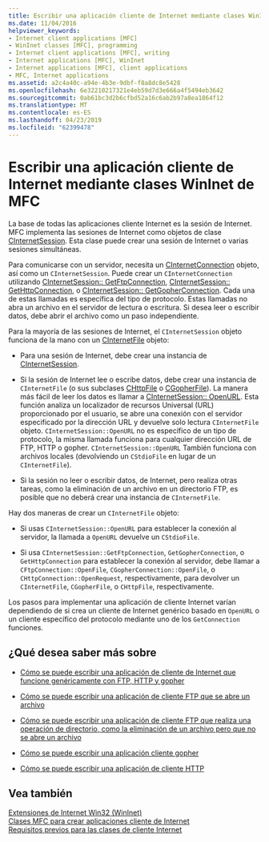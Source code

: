 ```yaml
---
title: Escribir una aplicación cliente de Internet mediante clases WinInet de MFC
ms.date: 11/04/2016
helpviewer_keywords:
- Internet client applications [MFC]
- WinInet classes [MFC], programming
- Internet client applications [MFC], writing
- Internet applications [MFC], WinInet
- Internet applications [MFC], client applications
- MFC, Internet applications
ms.assetid: a2c4a40c-a94e-4b3e-9dbf-f8a8dc8e5428
ms.openlocfilehash: 6e32210217321e4eb59d7d3e666a4f5494eb3642
ms.sourcegitcommit: 0ab61bc3d2b6cfbd52a16c6ab2b97a8ea1864f12
ms.translationtype: MT
ms.contentlocale: es-ES
ms.lasthandoff: 04/23/2019
ms.locfileid: "62399478"
---
```

# <a name="writing-an-internet-client-application-using-mfc-wininet-classes"></a>Escribir una aplicación cliente de Internet mediante clases WinInet de MFC

La base de todas las aplicaciones cliente Internet es la sesión de Internet. MFC implementa las sesiones de Internet como objetos de clase [CInternetSession](../mfc/reference/cinternetsession-class.md). Esta clase puede crear una sesión de Internet o varias sesiones simultáneas.

Para comunicarse con un servidor, necesita un [CInternetConnection](../mfc/reference/cinternetconnection-class.md) objeto, así como un `CInternetSession`. Puede crear un `CInternetConnection` utilizando [CInternetSession:: GetFtpConnection](../mfc/reference/cinternetsession-class.md#getftpconnection), [CInternetSession:: GetHttpConnection](../mfc/reference/cinternetsession-class.md#gethttpconnection), o [CInternetSession:: GetGopherConnection](../mfc/reference/cinternetsession-class.md#getgopherconnection). Cada una de estas llamadas es específica del tipo de protocolo. Estas llamadas no abra un archivo en el servidor de lectura o escritura. Si desea leer o escribir datos, debe abrir el archivo como un paso independiente.

Para la mayoría de las sesiones de Internet, el `CInternetSession` objeto funciona de la mano con un [CInternetFile](../mfc/reference/cinternetfile-class.md) objeto:

- Para una sesión de Internet, debe crear una instancia de [CInternetSession](../mfc/reference/cinternetsession-class.md).

- Si la sesión de Internet lee o escribe datos, debe crear una instancia de `CInternetFile` (o sus subclases [CHttpFile](../mfc/reference/chttpfile-class.md) o [CGopherFile](../mfc/reference/cgopherfile-class.md)). La manera más fácil de leer los datos es llamar a [CInternetSession:: OpenURL](../mfc/reference/cinternetsession-class.md#openurl). Esta función analiza un localizador de recursos Universal (URL) proporcionado por el usuario, se abre una conexión con el servidor especificado por la dirección URL y devuelve solo lectura `CInternetFile` objeto. `CInternetSession::OpenURL` no es específico de un tipo de protocolo, la misma llamada funciona para cualquier dirección URL de FTP, HTTP o gopher. `CInternetSession::OpenURL` También funciona con archivos locales (devolviendo un `CStdioFile` en lugar de un `CInternetFile`).

- Si la sesión no leer o escribir datos, de Internet, pero realiza otras tareas, como la eliminación de un archivo en un directorio FTP, es posible que no deberá crear una instancia de `CInternetFile`.

Hay dos maneras de crear un `CInternetFile` objeto:

- Si usas `CInternetSession::OpenURL` para establecer la conexión al servidor, la llamada a `OpenURL` devuelve un `CStdioFile`.

- Si usa `CInternetSession::GetFtpConnection`, `GetGopherConnection`, o `GetHttpConnection` para establecer la conexión al servidor, debe llamar a `CFtpConnection::OpenFile`, `CGopherConnection::OpenFile`, o `CHttpConnection::OpenRequest`, respectivamente, para devolver un `CInternetFile`, `CGopherFile`, o `CHttpFile`, respectivamente.

Los pasos para implementar una aplicación de cliente Internet varían dependiendo de si crea un cliente de Internet genérico basado en `OpenURL` o un cliente específico del protocolo mediante uno de los `GetConnection` funciones.

## <a name="what-do-you-want-to-know-more-about"></a>¿Qué desea saber más sobre

- [Cómo se puede escribir una aplicación de cliente de Internet que funcione genéricamente con FTP, HTTP y gopher](../mfc/steps-in-a-typical-internet-client-application.md)

- [Cómo se puede escribir una aplicación de cliente FTP que se abre un archivo](../mfc/steps-in-a-typical-ftp-client-application.md)

- [Cómo se puede escribir una aplicación de cliente FTP que realiza una operación de directorio, como la eliminación de un archivo pero que no se abre un archivo](../mfc/steps-in-a-typical-ftp-client-application-to-delete-a-file.md)

- [Cómo se puede escribir una aplicación cliente gopher](../mfc/steps-in-a-typical-gopher-client-application.md)

- [Cómo se puede escribir una aplicación de cliente HTTP](../mfc/steps-in-a-typical-http-client-application.md)

## <a name="see-also"></a>Vea también

[Extensiones de Internet Win32 (WinInet)](../mfc/win32-internet-extensions-wininet.md)<br/>
[Clases MFC para crear aplicaciones cliente de Internet](../mfc/mfc-classes-for-creating-internet-client-applications.md)<br/>
[Requisitos previos para las clases de cliente Internet](../mfc/prerequisites-for-internet-client-classes.md)
